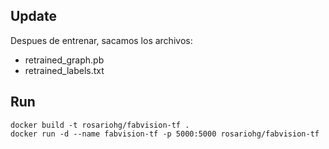 
## Update

Despues de entrenar, sacamos los archivos:
 - retrained_graph.pb
 - retrained_labels.txt

## Run

```
docker build -t rosariohg/fabvision-tf .
docker run -d --name fabvision-tf -p 5000:5000 rosariohg/fabvision-tf
```